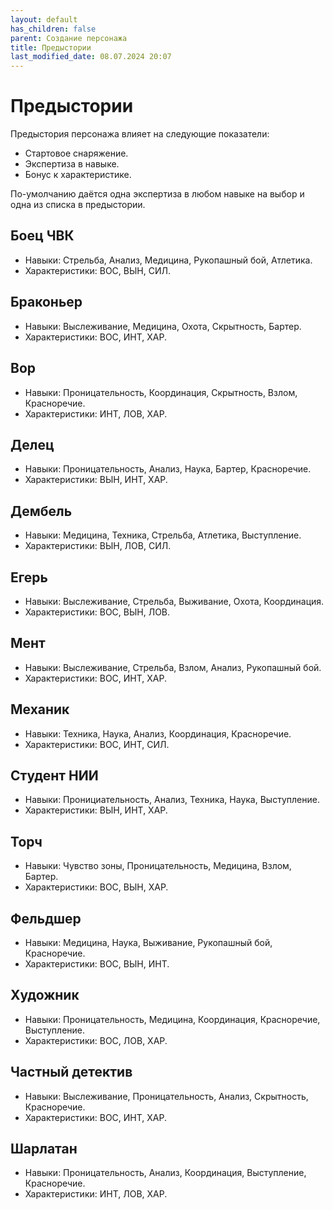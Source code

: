 ```yaml
---
layout: default
has_children: false
parent: Создание персонажа
title: Предыстории
last_modified_date: 08.07.2024 20:07
---
```


# Предыстории

Предыстория персонажа влияет на следующие показатели:
- Стартовое снаряжение.
- Экспертиза в навыке.
- Бонус к характеристике.

По-умолчанию даётся одна экспертиза в любом навыке на выбор и одна из списка в предыстории. 

## Боец ЧВК
- Навыки: Стрельба, Анализ, Медицина, Рукопашный бой, Атлетика.
- Характеристики: ВОС, ВЫН, СИЛ.

## Браконьер
- Навыки: Выслеживание, Медицина, Охота, Скрытность, Бартер.
- Характеристики: ВОС, ИНТ, ХАР.

## Вор
- Навыки: Проницательность, Координация, Скрытность, Взлом, Красноречие.
- Характеристики: ИНТ, ЛОВ, ХАР.

## Делец
- Навыки: Проницательность, Анализ, Наука, Бартер, Красноречие.
- Характеристики: ВЫН, ИНТ, ХАР.

## Дембель
- Навыки: Медицина, Техника, Стрельба, Атлетика, Выступление.
- Характеристики: ВЫН, ЛОВ, СИЛ.
  
## Егерь
- Навыки: Выслеживание, Стрельба, Выживание, Охота, Координация.
- Характеристики: ВОС, ВЫН, ЛОВ.

## Мент
- Навыки: Выслеживание, Стрельба, Взлом, Анализ, Рукопашный бой.
- Характеристики: ВОС, ИНТ, ХАР.
  
## Механик
- Навыки: Техника, Наука, Анализ, Координация, Красноречие.
- Характеристики: ВОС, ИНТ, СИЛ.
  
## Студент НИИ
- Навыки: Пронициательность, Анализ, Техника, Наука, Выступление.
- Характеристики: ВЫН, ИНТ, ХАР.
  
## Торч
- Навыки: Чувство зоны, Проницательность, Медицина, Взлом, Бартер.
- Характеристики: ВОС, ВЫН, ХАР.
  
## Фельдшер
- Навыки: Медицина, Наука, Выживание, Рукопашный бой, Красноречие.
- Характеристики: ВОС, ВЫН, ИНТ.

## Художник
- Навыки: Проницательность, Медицина, Координация, Красноречие, Выступление.
- Характеристики: ВОС, ЛОВ, ХАР.
  
## Частный детектив
- Навыки: Выслеживание, Проницательность, Анализ, Скрытность, Красноречие.
- Характеристики: ВОС, ИНТ, ХАР.
  
## Шарлатан
- Навыки: Проницательность, Анализ, Координация, Выступление, Красноречие.
- Характеристики: ИНТ, ЛОВ, ХАР.
